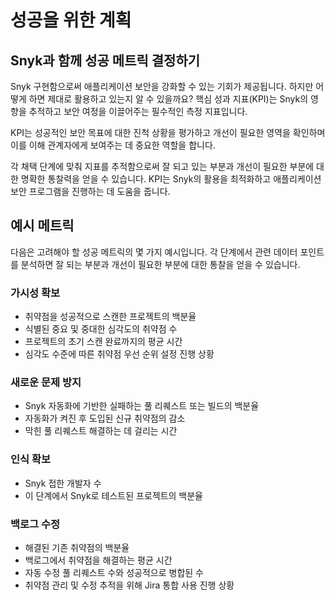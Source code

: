 # 성공을 위한 계획

## Snyk과 함께 성공 메트릭 결정하기

Snyk 구현함으로써 애플리케이션 보안을 강화할 수 있는 기회가 제공됩니다. 하지만 어떻게 하면 제대로 활용하고 있는지 알 수 있을까요? 핵심 성과 지표(KPI)는 Snyk의 영향을 추적하고 보안 여정을 이끌어주는 필수적인 측정 지표입니다.

KPI는 성공적인 보안 목표에 대한 진척 상황을 평가하고 개선이 필요한 영역을 확인하며 이를 이해 관계자에게 보여주는 데 중요한 역할을 합니다.

각 채택 단계에 맞춰 지표를 추적함으로써 잘 되고 있는 부분과 개선이 필요한 부분에 대한 명확한 통찰력을 얻을 수 있습니다. KPI는 Snyk의 활용을 최적화하고 애플리케이션 보안 프로그램을 진행하는 데 도움을 줍니다.

## 예시 메트릭

다음은 고려해야 할 성공 메트릭의 몇 가지 예시입니다. 각 단계에서 관련 데이터 포인트를 분석하면 잘 되는 부분과 개선이 필요한 부분에 대한 통찰을 얻을 수 있습니다.

### 가시성 확보

* 취약점을 성공적으로 스캔한 프로젝트의 백분율
* 식별된 중요 및 중대한 심각도의 취약점 수
* 프로젝트의 초기 스캔 완료까지의 평균 시간
* 심각도 수준에 따른 취약점 우선 순위 설정 진행 상황

### 새로운 문제 방지

* Snyk 자동화에 기반한 실패하는 풀 리퀘스트 또는 빌드의 백분율
* 자동화가 켜진 후 도입된 신규 취약점의 감소
* 막힌 풀 리퀘스트 해결하는 데 걸리는 시간

### 인식 확보

* Snyk 접한 개발자 수
* 이 단계에서 Snyk로 테스트된 프로젝트의 백분율

### 백로그 수정

* 해결된 기존 취약점의 백분율
* 백로그에서 취약점을 해결하는 평균 시간
* 자동 수정 풀 리퀘스트 수와 성공적으로 병합된 수
* 취약점 관리 및 수정 추적을 위해 Jira 통합 사용 진행 상황
